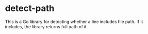 # detect-path

This is a Go library for detecting whether a line includes file path.
If it includes, the library returns full path of it.
